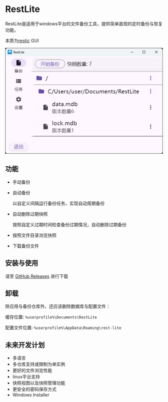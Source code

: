 # RestLite

RestLite是适用于windows平台的文件备份工具，提供简单直观的定时备份与恢复功能。

本质为[restic](https://github.com/restic/restic) GUI

![备份页面](doc/img/backup_view.png)

## 功能

- 手动备份

- 自动备份

  以自定义间隔运行备份任务，实现自动周期备份

- 自动删除过期快照

  按照自定义过期时间检查备份过期情况，自动删除过期备份

- 按照文件目录浏览快照

- 下载备份文件

## 安装与使用

请至 [GitHub Releases](https://github.com/RestLite/RestLite/releases) 进行下载

## 卸载

除应用与备份仓库外，还应该删除数据库与配置文件：

缓存位置:
`%userprofile%\Documents\RestLite`

配置文件位置:
`%userprofile%\AppData\Roaming\rest-lite`

## 未来开发计划

- 多语言
- 多仓库支持或限制为单实例
- 更好的文件浏览性能
- linux平台支持
- 快照视图以及快照管理功能
- 更安全的密码保存方式
- Windows Installer
